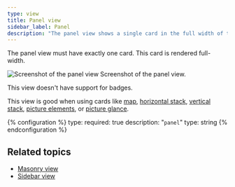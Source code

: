 ```yaml
---
type: view
title: Panel view
sidebar_label: Panel
description: "The panel view shows a single card in the full width of the screen."
---
```


The panel view must have exactly one card. This card is rendered full-width.

<p class='img'>
<img src='/images/dashboards/panel_view.png' alt='Screenshot of the panel view'>
Screenshot of the panel view.
</p>

This view doesn't have support for badges.

This view is good when using cards like [map](/dashboards/map/), [horizontal stack](/dashboards/horizontal-stack/), [vertical stack](/dashboards/vertical-stack/), [picture elements](/dashboards/picture-elements/), or [picture glance](/dashboards/picture-glance/).

{% configuration %}
type:
  required: true
  description: "`panel`"
  type: string
{% endconfiguration %}

## Related topics

- [Masonry view](/dashboards/masonry/)
- [Sidebar view](/dashboards/sidebar/)